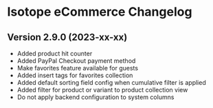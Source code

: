 Isotope eCommerce Changelog
===========================

Version 2.9.0 (2023-xx-xx)
--------------------------

- Added product hit counter
- Added PayPal Checkout payment method
- Make favorites feature available for guests
- Added insert tags for favorites collection
- Added default sorting field config when cumulative filter is applied
- Added filter for product or variant to product collection view
- Do not apply backend configuration to system columns
